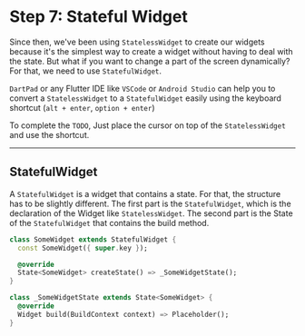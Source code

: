 # Step 7: Stateful Widget

Since then, we've been using `StatelessWidget` to create our widgets because it's the simplest way to create a widget without having to deal with the state. But what if you want to change a part of the screen dynamically? For that, we need to use `StatefulWidget`.

`DartPad` or any Flutter IDE like `VSCode` or `Android Studio` can help you to convert a `StatelessWidget` to a `StatefulWidget` easily using the keyboard shortcut (`alt + enter`, `option + enter`)

To complete the `TODO`, Just place the cursor on top of the `StatelessWidget` and use the shortcut.

---

## StatefulWidget

A `StatefulWidget` is a widget that contains a state. For that, the structure has to be slightly different. The first part is the `StatefulWidget`, which is the declaration of the Widget like `StatelessWidget`. The second part is the State of the `StatefulWidget` that contains the build method.

```dart
class SomeWidget extends StatefulWidget {
  const SomeWidget({ super.key });

  @override
  State<SomeWidget> createState() => _SomeWidgetState();
}

class _SomeWidgetState extends State<SomeWidget> {
  @override
  Widget build(BuildContext context) => Placeholder();
}

```
